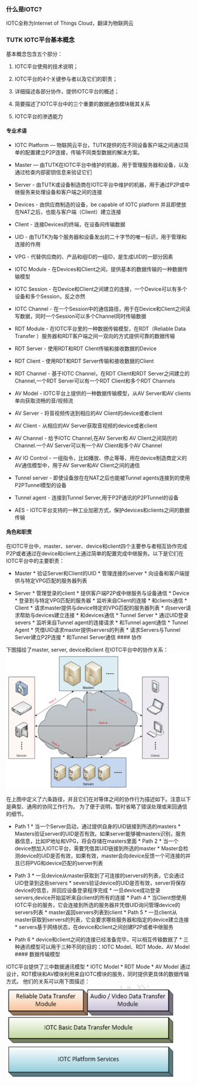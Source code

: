 ### 什么是IOTC?

IOTC全称为Internet of Things Cloud，翻译为物联网云

### TUTK IOTC平台基本概念

基本概念包含五个部分：

1. IOTC平台使用的技术说明；

2. IOTC平台的4个关键参与者以及它们的职责；

3. 详细描述各部分协作，提供IOTC平台的概述；

4. 简要描述了IOTC平台中的三个重要的数据通信模块极其关系

5. IOTC平台的渗透能力

#### 专业术语

* IOTC Platform — 物联网云平台，TUTK提供的在不同设备客户端之间通过简单的配置建立P2P连接，传输不同类型数据的解决方案。

* Master — 由TUTK在IOTC平台中维护的机器，用于管理服务器和设备，以及通过检查内部密钥信息来验证它们

* Server - 由TUTK或设备制造商在IOTC平台中维护的机器，用于通过P2P或中继服务来处理设备和客户端之间的连接

* Devices - 由供应商制造的设备，be capable of IOTC platform 并且即使放在NAT之后，也能与客户端（Client）建立连接

* Client - 连接Devices的终端，在设备间传输数据

* UID - 由TUTK为每个服务器和设备发出的二十字节的唯一标识，用于管理和连接的作用

* VPG - 代替供应商的、产品和组ID的一组ID，是生成UID的一部分因素

* IOTC Module - 在Devices和Client之间，提供基本的数据传输的一种数据传输模型

* IOTC Session - 在Device和Client之间建立的连接，一个Device可以有多个设备和多个Session，反之亦然

* IOTC Channel - 在一个Session中的通信路径，用于在Device和Client之间读写数据，同时一个Session可以多个Channel同时传输数据

* RDT Module - 在IOTC平台里的一种数据传输模型，在RDT（Reliable Data Transfer ）服务器和RDT客户端之间一双向的方式提供可靠的数据传输

* RDT Server - 使用RDT和RDT Client传输和接收数据的Device

* RDT Client - 使用RDT和RDT Server传输和接收数据的Client

* RDT Channel - 基于IOTC Channel，在RDT Client和RDT Server之间建立的Channel,一个RDT Server可以有一个RDT Client和多个RDT Channels

* AV Model - IOTC平台上提供的一种数据传输模型，从AV Server和AV clients单向获取流畅的音/视频流

* AV Server - 将音视频传送到相应的AV Client的device或者client

* AV Client - 从相应的AV Server获取音视频的device或者client

* AV Channel - 给予IOTC Channel,在AV Server和 AV Client之间简历的Channel.一个AV Server可以有一个AV Client和多个AV Channel

* AV IO Control - 一组指令，比如播放、停止等等，用在device制造商定义的AV通信模型中，用于AV Server和AV Client之间的通信

* Tunnel server - 即使设备放在在NAT之后也能被Tunnel agents连接到的使用P2PTunnel模型的设备

* Tunnel agent - 连接到Tunnel Server,用于P2P通讯的P2PTunnel的设备

* AES - IOTC平台支持的一种工业加密方式，保护devices和clients之间的数据传输

#### 角色和职责

在IOTC平台中，master、server、device和client四个主要参与者相互协作完成P2P或者通过在device和client上通过简单的配置完成中继服务。以下是它们在IOTC平台中的主要职责：

* Master * 验证Server和Client的UID * 管理连接的server * 向设备和客户端提供与特定VPG匹配的服务器列表

* Server * 管理登录的client * 提供客户端P2P或中继服务与设备通信 * Device * 登录到与特定VPG匹配的服务器 * 监听来自Client的连接 * 和clients通信 * Client * 请求master提供与device特定的VPG匹配的服务器列表 * 向server请求帮助与devices建立连接 * 和devices通信 * Tunnel Server * 通过UID登录severs * 监听来自Tunnel agent的连接请求 * 和Tunnel agent通信 * Tunnel Agent * 凭借UID请求master提供servers的列表 * 请求Servers与Tunnel Server建立P2P连接 * 和Tunnel Server通信 #### 协作

下图描绘了master, server, device和client 在IOTC平台中的协作关系：![IOTC各参与者协作关系图](/assets/01-IOTC协作关系图.png)

在上图中定义了六条路径，并且它们在对等体之间的协作行为描述如下。注意以下是典型、通用的协同工作行为。 为了便于说明，暂时省略了错误处理或来回通信的细节。

* Path 1 * 当一个Server启动，通过提供自身的UID链接到所选的masters * Masters验证server的UID是否有效。如果server能够被masters识别，服务器信息，比如IP地址和VPG，将会存储在masters里面 * Path 2 * 当一个device想加入IOTC平台，需要凭借其UID链接到所选的master * Master会检测device的UID是否有效，如果有效，master会向device反馈一个可连接的并且已将PVG和device匹配的server列表

* Path 3 * 一旦device从master获取到了可连接的servers的列表，它会通过UID登录到这些servers * severs验证device的UID是否有效，server将保存device的信息，并回应设备登录程序完成 * 一旦device成功登录servers,device开始监听来自client的所有的连接 * Path 4 * 当Client想使用IOTC平台的服务，它会连接到所选的服务器并凭借UID询问管理device的servers列表 * master返回servers列表到client * Path 5 * 一旦client从master获取到servers的列表，它会要求哪些服务器和指定的device建立连接 * servers基于网络状态，在device和client之间创建P2P或者中继服务

* Path 6  * device和client之间的连接已经准备完毕，可以相互传输数据了 * 三种通讯模型可以用于三种不同的目的：IOTC Model、RDT Mode、AV Model #### 数据传输模型

IOTC平台提供了三中数据通讯模型 * IOTC Model * RDT Mode * AV Model 通过设计，RDT模块和AV模块利用来自IOTC模块的服务，同时提供更具体的数据传输方式。 他们的关系可以用下图描述：
![IOTC提供的三种数据传输模型](/assets/02-IOTC平台提供的三中数据传输模型.png)



